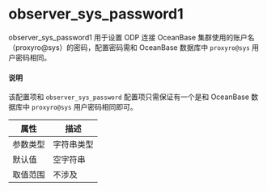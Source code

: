 # observer_sys_password1

observer_sys_password1 用于设置 ODP 连接 OceanBase 集群使用的账户名（proxyro@sys）的密码，配置密码需和 OceanBase 数据库中 `proxyro@sys` 用户密码相同。

<main id="notice" type='explain'>
  <h4>说明</h4>
  <p>该配置项和 <code>observer_sys_password</code> 配置项只需保证有一个是和 OceanBase 数据库中 <code>proxyro@sys</code> 用户密码相同即可。</p>
</main>

|  属性    | 描述     |
|----------|---------|
| 参数类型 |   字符串类型      |
| 默认值   | 空字符串     |
| 取值范围 | 不涉及  |
